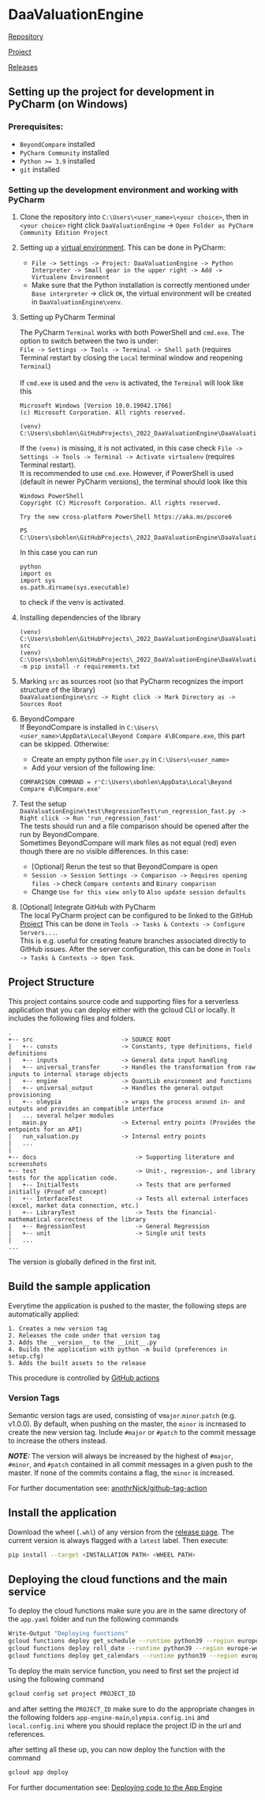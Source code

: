 # DaaValuationEngine
[Repository](https://github.com/Deloitte-Audit-Analytics/DaaValuationEngine)

[Project](https://github.com/Deloitte-Audit-Analytics/DaaValuationEngine/projects/2)

[Releases](https://github.com/Deloitte-Audit-Analytics/DaaValuationEngine/releases)
## Setting up the project for development in PyCharm (on Windows)

### Prerequisites:
* `BeyondCompare` installed
* `PyCharm Community` installed
* `Python >= 3.9` installed
* `git` installed

### Setting up the development environment and working with PyCharm
1) Clone the repository into `C:\Users\<user_name>\<your choice>`, then in `<your choice>` right click `DaaValuationEngine` -> `Open Folder as PyCharm Community Edition Project`
2) Setting up a [virtual environment](https://realpython.com/python-virtual-environments-a-primer/). This can be done in PyCharm:
    * `File -> Settings -> Project: DaaValuationEngine -> Python Interpreter -> Small gear in the upper right -> Add -> Virtualenv Environment`
    * Make sure that the Python installation is correctly mentioned under `Base interpreter` -> click `OK`, the virtual environment will be created in `DaaValuationEngine\venv`.
3) Setting up PyCharm Terminal

    The PyCharm `Terminal` works with both PowerShell and `cmd.exe`. The option to switch between the two is under:  
    `File -> Settings -> Tools -> Terminal -> Shell path` (requires Terminal restart by closing the `Local` terminal window and reopening `Terminal`)
    <br />  
    If `cmd.exe` is used and the `venv` is activated, the `Terminal` will look like this

    ```
    Microsoft Windows [Version 10.0.19042.1766]
    (c) Microsoft Corporation. All rights reserved.
    
    (venv) C:\Users\sbohlen\GitHubProjects\_2022_DaaValuationEngine\DaaValuationEngine>
    ```
    If the `(venv)` is missing, it is not activated, in this case check `File -> Settings -> Tools -> Terminal -> Activate virtualenv` (requires Terminal restart).  
    It is recommended to use `cmd.exe`. However, if PowerShell is used (default in newer PyCharm versions), the terminal should look like this
    ```
    Windows PowerShell
    Copyright (C) Microsoft Corporation. All rights reserved.

    Try the new cross-platform PowerShell https://aka.ms/pscore6

    PS C:\Users\sbohlen\GitHubProjects\_2022_DaaValuationEngine\DaaValuationEngine>
    ```
    In this case you can run
    ```
    python
    import os
    import sys
    os.path.dirname(sys.executable)
    ```
    to check if the venv is activated.
4) Installing dependencies of the library
    ```
    (venv) C:\Users\sbohlen\GitHubProjects\_2022_DaaValuationEngine\DaaValuationEngine>cd src
    (venv) C:\Users\sbohlen\GitHubProjects\_2022_DaaValuationEngine\DaaValuationEngine\src>py -m pip install -r requirements.txt
   ```
5) Marking `src` as sources root (so that PyCharm recognizes the import structure of the library)  
`DaaValuationEngine\src -> Right click -> Mark Directory as -> Sources Root`
6) BeyondCompare   
    If BeyondCompare is installed in `C:\Users\<user_name>\AppData\Local\Beyond Compare 4\BCompare.exe`, this part can be skipped. Otherwise:
    * Create an empty python file `user.py` in `C:\Users\<user_name>`
    * Add your version of the following line:
    ```
    COMPARISON_COMMAND = r'C:\Users\sbohlen\AppData\Local\Beyond Compare 4\BCompare.exe'
    ```
7) Test the setup  
`DaaValuationEngine\test\RegressionTest\run_regression_fast.py -> Right click -> Run 'run_regression_fast'`  
The tests should run and a file comparison should be opened after the run by BeyondCompare.  
Sometimes BeyondCompare will mark files as not equal (red) even though there are no visible differences. In this case:
    * [Optional] Rerun the test so that BeyondCompare is open
    * `Session -> Session Settings -> Comparison -> Requires opening files ->` check `Compare contents` and `Binary comparison`
    * Change `Use for this view only` to `Also update session defaults`

8) [Optional] Integrate GitHub with PyCharm  
The local PyCharm project can be configured to be linked to the GitHub [Project](https://github.com/Deloitte-Audit-Analytics/DaaValuationEngine/projects/2)
This can be done in `Tools -> Tasks & Contexts -> Configure Servers...`.  
This is e.g. useful for creating feature branches associated directly to GitHub issues. After the server configuration, this can be done in `Tools -> Tasks & Contexts -> Open Task`.


## Project Structure

This project contains source code and supporting files for a serverless application that you can deploy either with the 
gcloud CLI or locally. It includes the following files and folders.


```
.
+-- src                         -> SOURCE ROOT
|   +-- consts                  -> Constants, type definitions, field definitions
|   +-- inputs                  -> General data input handling
|   +-- universal_transfer      -> Handles the transformation from raw inputs to internal storage objects
|   +-- engine                  -> QuantLib environment and functions
|   +-- universal_output        -> Handles the general output provisioning
|   +-- olmypia                 -> wraps the process around in- and outputs and provides an compatible interface
|   ... several helper modules
|   main.py                     -> External entry points (Provides the entpoints for an API)
|   run_valuation.py            -> Internal entry points
|   ... 
|
+-- docs                            -> Supporting literature and screenshots
+-- test                            -> Unit-, regression-, and library tests for the application code.   
|   +-- InitialTests                -> Tests that are performed initially (Proof of concept)
|   +-- InterfaceTest               -> Tests all external interfaces (excel, market data connection, etc.)
|   +-- LibraryTest                 -> Tests the financial-mathematical correctness of the library
|   +-- RegressionTest              -> General Regression
|   +-- unit                        -> Single unit tests
|   ...
...
```

The version is globally defined in the first init.

## Build the sample application

Everytime the application is pushed to the master, the following steps are automatically applied:

    1. Creates a new version tag
    2. Releases the code under that version tag
    3. Adds the __version__ to the __init__.py
    4. Builds the application with python -m build (preferences in setup.cfg)
    5. Adds the built assets to the release

This procedure is controlled by [GitHub actions](https://docs.github.com/en/actions/learn-github-actions)

### Version Tags

Semantic version tags are used, consisting of v```major```.```minor```.```patch``` (e.g. v1.0.0). By default, when 
pushing on the master, the ```minor``` is increased to create the new version tag. Include ```#major``` or ```#patch```
to the commit message to increase the others instead.

**_NOTE:_** The version will always be increased by the highest of ```#major```, ```#minor```, and ```#patch``` contained
in all commit messages in a given push to the master. If none of the commits contains a flag, the ```minor``` 
is increased.

For further documentation see: [anothrNick/github-tag-action](https://github.com/anothrNick/github-tag-action)

## Install the application

Download the wheel (```.whl```) of any version from the [release page](https://github.com/Deloitte-Audit-Analytics/DaaValuationEngine/releases).
The current version is always flagged with a ```latest``` label. Then execute:

```bash
pip install --target <INSTALLATION PATH> <WHEEL PATH>
```
## Deploying the cloud functions and the main service 

To deploy the cloud functions make sure you are in the same directory of the `app.yaml` folder and run the following commands

```bash
Write-Output "Deploying functions"
gcloud functions deploy get_schedule --runtime python39 --region europe-west3 --entry-point get_schedule --trigger-http
gcloud functions deploy roll_date --runtime python39 --region europe-west3 --entry-point date_roller --trigger-http
gcloud functions deploy get_calendars --runtime python39 --region europe-west3 --entry-point get_calendars --trigger-http
```

To deploy the main service function, you need to first set the project id using the following command
```bash
gcloud config set project PROJECT_ID
```
and after setting the ```PROJECT_ID``` make sure to do the appropriate changes in the following folders
```app-engine-main```,```olympia.config.ini``` and ```local.config.ini``` where you should replace the project ID in the url and references.

after setting all these up, you can now deploy the function with the command

```bash
gcloud app deploy
```
For further documentation see: [Deploying code to the App Engine](https://cloud.google.com/sdk/gcloud/reference/app/deploy)

